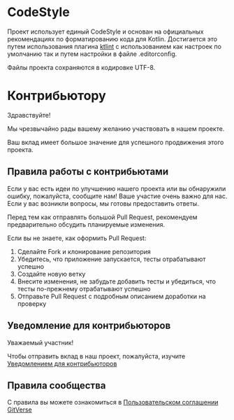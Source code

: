 # CodeStyle

Проект использует единый CodeStyle и основан на официальных рекомендациях по форматированию кода для Kotlin.
Достигается это путем использования плагина [ktlint](https://github.com/pinterest/ktlint) с использованием как настроек по умолчанию так и путем настройки в файле .editorconfig.

Файлы проекта сохраняются в кодировке UTF-8.




# Контрибьютору

Здравствуйте!

Мы чрезвычайно рады вашему желанию участвовать в нашем проекте.

Ваш вклад имеет большое значение для успешного продвижения этого проекта.

## Правила работы с контрибьютами

Если у вас есть идеи по улучшению нашего проекта или вы обнаружили ошибку, пожалуйста, сообщите нам! Ваше участие очень важно для нас. Если у вас возникли вопросы, мы готовы предоставить ответы.

Перед тем как отправлять большой Pull Request, рекомендуем предварительно обсудить планируемые изменения.

Если вы не знаете, как оформить Pull Request:
1) Сделайте Fork и клонирование репозитория
2) Убедитесь, что приложение запускается, тесты отрабатывают успешно
3) Создайте новую ветку
4) Внесите изменения, не забудьте добавить тесты и убедиться, что тесты по-прежнему отрабатывают успешно
5) Отправьте Pull Request с подробным описанием доработки на проверку

## Уведомление для контрибьюторов

Уважаемый участник!

Чтобы отправить вклад в наш проект, пожалуйста, изучите [Уведомлением для контрибьюторов](CONTRIBUTION.md)

## Правила сообщества

С правила вы можете ознакомиться в [Пользовательском соглашении GitVerse](https://gitverse.ru/files/polzovatelskoe-soglashenie.pdf)
